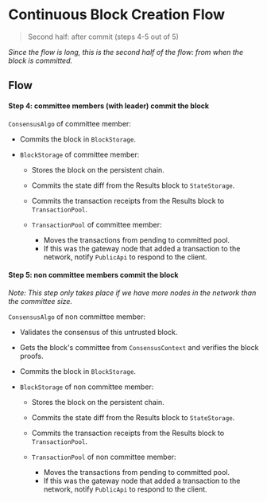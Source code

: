 # Continuous Block Creation Flow

> Second half: after commit (steps 4-5 out of 5)

*Since the flow is long, this is the second half of the flow: from when the block is committed.*

## Flow

#### Step 4: committee members (with leader) commit the block

`ConsensusAlgo` of committee member:
  * Commits the block in `BlockStorage`.

  * `BlockStorage` of committee member:
    * Stores the block on the persistent chain.
    * Commits the state diff from the Results block to `StateStorage`.
    * Commits the transaction receipts from the Results block to `TransactionPool`.

    * `TransactionPool` of committee member:
      * Moves the transactions from pending to committed pool.
      * If this was the gateway node that added a transaction to the network, notify `PublicApi` to respond to the client.

#### Step 5: non committee members commit the block

*Note: This step only takes place if we have more nodes in the network than the committee size.*

`ConsensusAlgo` of non committee member:
  * Validates the consensus of this untrusted block.
  * Gets the block's committee from `ConsensusContext` and verifies the block proofs.
  * Commits the block in `BlockStorage`.

  * `BlockStorage` of non committee member:
    * Stores the block on the persistent chain.
    * Commits the state diff from the Results block to `StateStorage`.
    * Commits the transaction receipts from the Results block to `TransactionPool`.

    * `TransactionPool` of non committee member:
      * Moves the transactions from pending to committed pool.
      * If this was the gateway node that added a transaction to the network, notify `PublicApi` to respond to the client.
